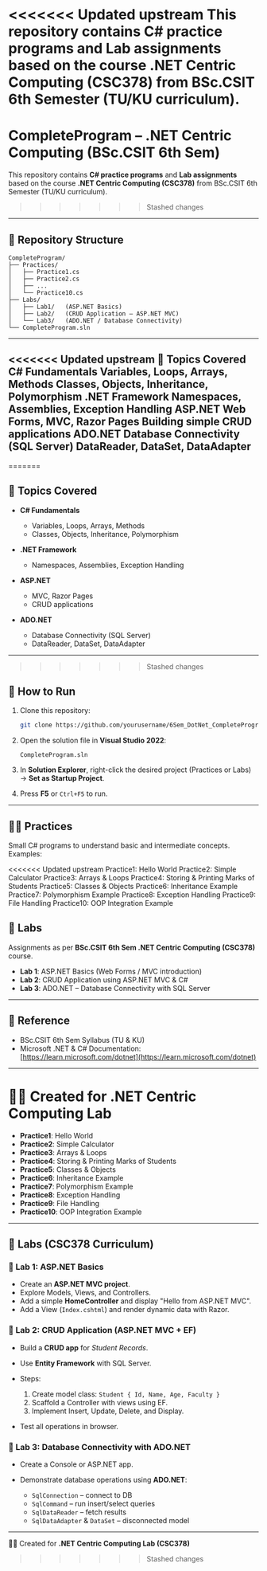 <<<<<<< Updated upstream
This repository contains C# practice programs and Lab assignments based on the course .NET Centric Computing (CSC378) from BSc.CSIT 6th Semester (TU/KU curriculum).
=======
# CompleteProgram – .NET Centric Computing (BSc.CSIT 6th Sem)

This repository contains **C# practice programs** and **Lab assignments** based on the course **.NET Centric Computing (CSC378)** from BSc.CSIT 6th Semester (TU/KU curriculum).
>>>>>>> Stashed changes

---

## 📂 Repository Structure

```
CompleteProgram/
├── Practices/
│   ├── Practice1.cs
│   ├── Practice2.cs
│   ├── ...
│   └── Practice10.cs
├── Labs/
│   ├── Lab1/   (ASP.NET Basics)
│   ├── Lab2/   (CRUD Application – ASP.NET MVC)
│   └── Lab3/   (ADO.NET / Database Connectivity)
└── CompleteProgram.sln
```

---

<<<<<<< Updated upstream
📝 Topics Covered
C# Fundamentals
Variables, Loops, Arrays, Methods
Classes, Objects, Inheritance, Polymorphism
.NET Framework
Namespaces, Assemblies, Exception Handling
ASP.NET
Web Forms, MVC, Razor Pages
Building simple CRUD applications
ADO.NET
Database Connectivity (SQL Server)
DataReader, DataSet, DataAdapter
---

=======
## 📝 Topics Covered

* **C# Fundamentals**

  * Variables, Loops, Arrays, Methods
  * Classes, Objects, Inheritance, Polymorphism
* **.NET Framework**

  * Namespaces, Assemblies, Exception Handling
* **ASP.NET**

  * MVC, Razor Pages
  * CRUD applications
* **ADO.NET**

  * Database Connectivity (SQL Server)
  * DataReader, DataSet, DataAdapter

---

>>>>>>> Stashed changes
## 🚀 How to Run

1. Clone this repository:

   ```bash
   git clone https://github.com/yourusername/6Sem_DotNet_CompleteProgram.git
   ```
2. Open the solution file in **Visual Studio 2022**:

   ```
   CompleteProgram.sln
   ```
3. In **Solution Explorer**, right-click the desired project (Practices or Labs) → **Set as Startup Project**.
4. Press **F5** or `Ctrl+F5` to run.

---

## 🧑‍💻 Practices

Small C# programs to understand basic and intermediate concepts.
Examples:

<<<<<<< Updated upstream
Practice1: Hello World
Practice2: Simple Calculator
Practice3: Arrays & Loops
Practice4: Storing & Printing Marks of Students
Practice5: Classes & Objects
Practice6: Inheritance Example
Practice7: Polymorphism Example
Practice8: Exception Handling
Practice9: File Handling
Practice10: OOP Integration Example

## 🧪 Labs

Assignments as per **BSc.CSIT 6th Sem .NET Centric Computing (CSC378)** course.

* **Lab 1**: ASP.NET Basics (Web Forms / MVC introduction)
* **Lab 2**: CRUD Application using ASP.NET MVC & C#
* **Lab 3**: ADO.NET – Database Connectivity with SQL Server

---

## 📖 Reference

* BSc.CSIT 6th Sem Syllabus (TU & KU)
* Microsoft .NET & C# Documentation: [https://learn.microsoft.com/dotnet](https://learn.microsoft.com/dotnet)

---

👨‍🎓 Created for **.NET Centric Computing Lab**
=======
* **Practice1**: Hello World
* **Practice2**: Simple Calculator
* **Practice3**: Arrays & Loops
* **Practice4**: Storing & Printing Marks of Students
* **Practice5**: Classes & Objects
* **Practice6**: Inheritance Example
* **Practice7**: Polymorphism Example
* **Practice8**: Exception Handling
* **Practice9**: File Handling
* **Practice10**: OOP Integration Example

---

## 🧪 Labs (CSC378 Curriculum)

### 🔹 Lab 1: ASP.NET Basics

* Create an **ASP.NET MVC project**.
* Explore Models, Views, and Controllers.
* Add a simple **HomeController** and display "Hello from ASP.NET MVC".
* Add a View (`Index.cshtml`) and render dynamic data with Razor.

### 🔹 Lab 2: CRUD Application (ASP.NET MVC + EF)

* Build a **CRUD app** for *Student Records*.
* Use **Entity Framework** with SQL Server.
* Steps:

  1. Create model class: `Student { Id, Name, Age, Faculty }`
  2. Scaffold a Controller with views using EF.
  3. Implement Insert, Update, Delete, and Display.
* Test all operations in browser.

### 🔹 Lab 3: Database Connectivity with ADO.NET

* Create a Console or ASP.NET app.
* Demonstrate database operations using **ADO.NET**:

  * `SqlConnection` – connect to DB
  * `SqlCommand` – run insert/select queries
  * `SqlDataReader` – fetch results
  * `SqlDataAdapter` & `DataSet` – disconnected model

---

👨‍🎓 Created for **.NET Centric Computing Lab (CSC378)**
>>>>>>> Stashed changes
